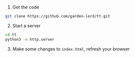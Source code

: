 1. Get the code

```bash
git clone https://github.com/garden-lord/tt.git
```

2. Start a server

```bash
cd tt
python3 -m http.server
```

3. Make some changes to `index.html`, refresh your browser